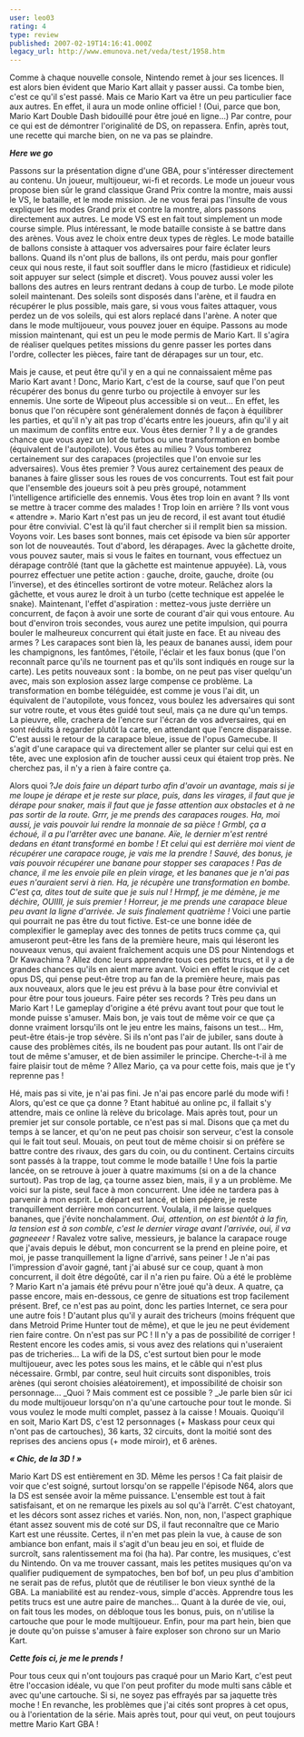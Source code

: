 ```yaml
---
user: leo03
rating: 4
type: review
published: 2007-02-19T14:16:41.000Z
legacy_url: http://www.emunova.net/veda/test/1958.htm
---
```

Comme à chaque nouvelle console, Nintendo remet à jour ses licences. Il est alors bien évident que Mario Kart allait y passer aussi. Ca tombe bien, c'est ce qu'il s'est passé. Mais ce Mario Kart va être un peu particulier face aux autres. En effet, il aura un mode online officiel ! (Oui, parce que bon, Mario Kart Double Dash bidouillé pour être joué en ligne...) Par contre, pour ce qui est de démontrer l'originalité de DS, on repassera. Enfin, après tout, une recette qui marche bien, on ne va pas se plaindre.  

  

_**Here we go**_  

  

Passons sur la présentation digne d'une GBA, pour s'intéresser directement au contenu. Un joueur, multijoueur, wi-fi et records. Le mode un joueur vous propose bien sûr le grand classique Grand Prix contre la montre, mais aussi le VS, le bataille, et le mode mission. Je ne vous ferai pas l'insulte de vous expliquer les modes Grand prix et contre la montre, alors passons directement aux autres. Le mode VS est en fait tout simplement un mode course simple. Plus intéressant, le mode bataille consiste à se battre dans des arènes. Vous avez le choix entre deux types de règles. Le mode bataille de ballons consiste à attaquer vos adversaires pour faire éclater leurs ballons. Quand ils n'ont plus de ballons, ils ont perdu, mais pour gonfler ceux qui nous reste, il faut soit souffler dans le micro (fastidieux et ridicule) soit appuyer sur select (simple et discret). Vous pouvez aussi voler les ballons des autres en leurs rentrant dedans à coup de turbo. Le mode pilote soleil maintenant. Des soleils sont disposés dans l'arène, et il faudra en récupérer le plus possible, mais gare, si vous vous faites attaquer, vous perdez un de vos soleils, qui est alors replacé dans l'arène. A noter que dans le mode multijoueur, vous pouvez jouer en équipe. Passons au mode mission maintenant, qui est un peu le mode permis de Mario Kart. Il s'agira de réaliser quelques petites missions du genre passer les portes dans l'ordre, collecter les pièces, faire tant de dérapages sur un tour, etc.  

  

Mais je cause, et peut être qu'il y en a qui ne connaissaient même pas Mario Kart avant ! Donc, Mario Kart, c'est de la course, sauf que l'on peut récupérer des bonus du genre turbo ou projectile à envoyer sur les ennemis. Une sorte de Wipeout plus accessible si on veut... En effet, les bonus que l'on récupère sont généralement donnés de façon à équilibrer les parties, et qu'il n'y ait pas trop d'écarts entre les joueurs, afin qu'il y ait un maximum de conflits entre eux. Vous êtes dernier ? Il y a de grandes chance que vous ayez un lot de turbos ou une transformation en bombe (équivalent de l'autopilote). Vous êtes au milieu ? Vous tomberez certainement sur des carapaces (projectiles que l'on envoie sur les adversaires). Vous êtes premier ? Vous aurez certainement des peaux de bananes à faire glisser sous les roues de vos concurrents. Tout est fait pour que l'ensemble des joueurs soit à peu près groupé, notamment l'intelligence artificielle des ennemis. Vous êtes trop loin en avant ? Ils vont se mettre à tracer comme des malades ! Trop loin en arrière ? Ils vont vous « attendre ». Mario Kart n'est pas un jeu de record, il est avant tout étudié pour être convivial. C'est là qu'il faut chercher si il remplit bien sa mission. Voyons voir. Les bases sont bonnes, mais cet épisode va bien sûr apporter son lot de nouveautés. Tout d'abord, les dérapages. Avec la gâchette droite, vous pouvez sauter, mais si vous le faites en tournant, vous effectuez un dérapage contrôlé (tant que la gâchette est maintenue appuyée). Là, vous pourrez effectuer une petite action : gauche, droite, gauche, droite (ou l'inverse), et des étincelles sortiront de votre moteur. Relâchez alors la gâchette, et vous aurez le droit à un turbo (cette technique est appelée le snake). Maintenant, l'effet d'aspiration : mettez-vous juste derrière un concurrent, de façon à avoir une sorte de courant d'air qui vous entoure. Au bout d'environ trois secondes, vous aurez une petite impulsion, qui pourra bouler le malheureux concurrent qui était juste en face. Et au niveau des armes ? Les carapaces sont bien là, les peaux de bananes aussi, idem pour les champignons, les fantômes, l'étoile, l'éclair et les faux bonus (que l'on reconnaît parce qu'ils ne tournent pas et qu'ils sont indiqués en rouge sur la carte). Les petits nouveaux sont : la bombe, on ne peut pas viser quelqu'un avec, mais son explosion assez large compense ce problème. La transformation en bombe téléguidée, est comme je vous l'ai dit, un équivalent de l'autopilote, vous foncez, vous boulez les adversaires qui sont sur votre route, et vous êtes guidé tout seul, mais ça ne dure qu'un temps. La pieuvre, elle, crachera de l'encre sur l'écran de vos adversaires, qui en sont réduits à regarder plutôt la carte, en attendant que l'encre disparaisse. C'est aussi le retour de la carapace bleue, issue de l'opus Gamecube. Il s'agit d'une carapace qui va directement aller se planter sur celui qui est en tête, avec une explosion afin de toucher aussi ceux qui étaient trop près. Ne cherchez pas, il n'y a rien à faire contre ça.  

  

Alors quoi ?_Je dois faire un départ turbo afin d'avoir un avantage, mais si je me loupe je dérape et je reste sur place, puis, dans les virages, il faut que je dérape pour snaker, mais il faut que je fasse attention aux obstacles et à ne pas sortir de la route. Grrr, je me prends des carapaces rouges. Ha, moi aussi, je vais pouvoir lui rendre la monnaie de sa pièce ! Grmbl, ça a échoué, il a pu l'arrêter avec une banane. Aïe, le dernier m'est rentré dedans en étant transformé en bombe ! Et celui qui est derrière moi vient de récupérer une carapace rouge, je vais me la prendre ! Sauvé, des bonus, je vais pouvoir récupérer une banane pour stopper ses carapaces ! Pas de chance, il me les envoie pile en plein virage, et les bananes que je n'ai pas eues n'auraient servi à rien. Ha, je récupère une transformation en bombe. C'est ça, dites tout de suite que je suis nul ! Hrmpf, je me démène, je me déchire, OUIIII, je suis premier ! Horreur, je me prends une carapace bleue peu avant la ligne d'arrivée. Je suis finalement quatrième !_ Voici une partie qui pourrait ne pas être du tout fictive. Est-ce une bonne idée de complexifier le gameplay avec des tonnes de petits trucs comme ça, qui amuseront peut-être les fans de la première heure, mais qui léseront les nouveaux venus, qui avaient fraîchement acquis une DS pour Nintendogs et Dr Kawachima ? Allez donc leurs apprendre tous ces petits trucs, et il y a de grandes chances qu'ils en aient marre avant. Voici en effet le risque de cet opus DS, qui pense peut-être trop au fan de la première heure, mais pas aux nouveaux, alors que le jeu est prévu à la base pour être convivial et pour être pour tous joueurs. Faire péter ses records ? Très peu dans un Mario Kart ! Le gameplay d'origine a été prévu avant tout pour que tout le monde puisse s'amuser. Mais bon, je vais tout de même voir ce que ça donne vraiment lorsqu'ils ont le jeu entre les mains, faisons un test... Hm, peut-être étais-je trop sévère. Si ils n'ont pas l'air de jubiler, sans doute à cause des problèmes cités, ils ne boudent pas pour autant. Ils ont l'air de tout de même s'amuser, et de bien assimiler le principe. Cherche-t-il à me faire plaisir tout de même ? Allez Mario, ça va pour cette fois, mais que je t'y reprenne pas !  

  

Hé, mais pas si vite, je n'ai pas fini. Je n'ai pas encore parlé du mode wifi ! Alors, qu'est ce que ça donne ? Etant habitué au online pc, il fallait s'y attendre, mais ce online là relève du bricolage. Mais après tout, pour un premier jet sur console portable, ce n'est pas si mal. Disons que ça met du temps à se lancer, et qu'on ne peut pas choisir son serveur, c'est la console qui le fait tout seul. Mouais, on peut tout de même choisir si on préfère se battre contre des rivaux, des gars du coin, ou du continent. Certains circuits sont passés à la trappe, tout comme le mode bataille ! Une fois la partie lancée, on se retrouve à jouer à quatre maximums (si on a de la chance surtout). Pas trop de lag, ça tourne assez bien, mais, il y a un problème. Me voici sur la piste, seul face à mon concurrent. Une idée ne tardera pas à parvenir à mon esprit. Le départ est lancé, et bien pépère, je reste tranquillement derrière mon concurrent. Voulala, il me laisse quelques bananes, que j'évite nonchalamment. _Oui, attention, on est bientôt à la fin, la tension est à son comble, c'est le dernier virage avant l'arrivée, oui, il va gagneeeer !_ Ravalez votre salive, messieurs, je balance la carapace rouge que j'avais depuis le début, mon concurrent se la prend en pleine poire, et moi, je passe tranquillement la ligne d'arrivé, sans peiner ! Je n'ai pas l'impression d'avoir gagné, tant j'ai abusé sur ce coup, quant à mon concurrent, il doit être dégoûté, car il n'a rien pu faire. Où a été le problème ? Mario Kart n'a jamais été prévu pour n'être joué qu'à deux. A quatre, ça passe encore, mais en-dessous, ce genre de situations est trop facilement présent. Bref, ce n'est pas au point, donc les parties Internet, ce sera pour une autre fois ! D'autant plus qu'il y aurait des tricheurs (moins fréquent que dans Metroid Prime Hunter tout de même), et que le jeu ne peut évidement rien faire contre. On n'est pas sur PC ! Il n'y a pas de possibilité de corriger ! Restent encore les codes amis, si vous avez des relations qui n'useraient pas de tricheries... La wifi de la DS, c'est surtout bien pour le mode multijoueur, avec les potes sous les mains, et le câble qui n'est plus nécessaire. Grmbl, par contre, seul huit circuits sont disponibles, trois arènes (qui seront choisies aléatoirement), et impossibilité de choisir son personnage... _Quoi ? Mais comment est ce possible ? _Je parle bien sûr ici du mode multijoueur lorsqu'on n'a qu'une cartouche pour tout le monde. Si vous voulez le mode multi complet, passez à la caisse ! Mouais. Quoiqu'il en soit, Mario Kart DS, c'est 12 personnages (+ Maskass pour ceux qui n'ont pas de cartouches), 36 karts, 32 circuits, dont la moitié sont des reprises des anciens opus (+ mode miroir), et 6 arènes.  

  

_**« Chic, de la 3D ! »**_  

  

Mario Kart DS est entièrement en 3D. Même les persos ! Ca fait plaisir de voir que c'est soigné, surtout lorsqu'on se rappelle l'épisode N64, alors que la DS est sensée avoir la même puissance. L'ensemble est tout à fait satisfaisant, et on ne remarque les pixels au sol qu'à l'arrêt. C'est chatoyant, et les décors sont assez riches et variés. Non, non, non, l'aspect graphique étant assez souvent mis de coté sur DS, il faut reconnaître que ce Mario Kart est une réussite. Certes, il n'en met pas plein la vue, à cause de son ambiance bon enfant, mais il s'agit d'un beau jeu en soi, et fluide de surcroît, sans ralentissement ma foi (ha ha). Par contre, les musiques, c'est du Nintendo. On va me trouver cassant, mais les petites musiques qu'on va qualifier pudiquement de sympatoches, ben bof bof, un peu plus d'ambition ne serait pas de refus, plutôt que de réutiliser le bon vieux synthé de la GBA. La maniabilité est au rendez-vous, simple d'accès. Apprendre tous les petits trucs est une autre paire de manches... Quant à la durée de vie, oui, on fait tous les modes, on débloque tous les bonus, puis, on n'utilise la cartouche que pour le mode multijoueur. Enfin, pour ma part hein, bien que je doute qu'on puisse s'amuser à faire exploser son chrono sur un Mario Kart.  

  

_**Cette fois ci, je me le prends !**_  

  

Pour tous ceux qui n'ont toujours pas craqué pour un Mario Kart, c'est peut être l'occasion idéale, vu que l'on peut profiter du mode multi sans câble et avec qu'une cartouche. Si si, ne soyez pas effrayés par sa jaquette très moche ! En revanche, les problèmes que j'ai cités sont propres à cet opus, ou à l'orientation de la série. Mais après tout, pour qui veut, on peut toujours mettre Mario Kart GBA !